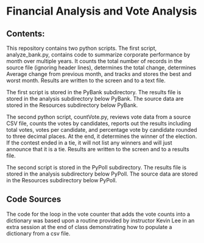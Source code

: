 # Financial Analysis and Vote Analysis #

## Contents: ##

This repository contains two python scripts. The first script, analyze_bank.py, contains code
to  summarize corporate performance by month over multiple years. It counts the total number of records in the source file (ignoring header lines), determines the total change, determines
Average change from previous month, and tracks and stores the best and worst month. Results are written to the screen and to a text file.

The first script is stored in the PyBank subdirectory. The results file is stored in the analysis subdirectory below PyBank. The source data are stored in the Resources subdirectory below PyBank.


The second python script, countVote.py, reviews vote data from a source CSV file, counts the votes by candidates, reports out the results including total votes, votes per candidate, and percentage vote by candidate rounded to three decimal places. At the end, it determines the winner of the election. If the contest ended in a tie, it will not list any winners and will just announce that it is a tie. Results are written to the screen and to a results file.

The second script is stored in the PyPoll subdirectory. The results file is stored in the analysis subdirectory below PyPoll. The source data are stored in the Resources subdirectory below PyPoll.


## Code Sources ##

The code for the loop in the vote counter that adds the vote counts into a dictionary was based upon a routine provided by instructor Kevin Lee in an extra session at the end of class
demonstrating how to populate a dictionary from a csv file.
